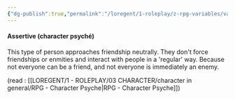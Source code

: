 ```yaml
---
{"dg-publish":true,"permalink":"/loregent/1-roleplay/z-rpg-variables/variables-character/variables-character-psyche/assertive/"}
---
```


#### Assertive (character psyché)

This type of person approaches friendship neutrally. They don't force friendships or enmities and interact with people in a 'regular' way. Because not everyone can be a friend, and not everyone is immediately an enemy.

(read : [[LOREGENT/1 - ROLEPLAY/03 CHARACTER/character in general/RPG - Character Psyche\|RPG - Character Psyche]])
